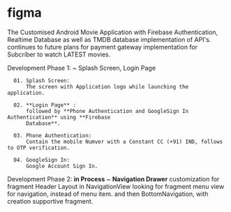 # figma

The Customised Android Movie Application with Firebase Authentication, Realtime Database as well as 
TMDB database implementation of API's. continues to future plans for payment gateway implementation
for Subcriber to watch LATEST movies.  

Development Phase 1:
    ~ Splash Screen, Login Page
    
      01. Splash Screen:
          The screen with Application logo while launching the application.
            
      02. **Login Page** : 
          followed by **Phone Authentication and GoogleSign In Authentication** using **Firebase 
          Database**.

      03. Phone Authentication:
          Contain the mobile Numver with a Constant CC (+91) IND, follows to OTP verification.
           
      04. GoogleSign In:
          Google Account Sign In.

Development Phase 2: **in Process**
    ~ **Navigation Drawer** customization for fragment Header Layout in NavigationView looking for 
    fragment menu view for navigation, instead of menu item. and then BottomNavigation, with creation
    supportive fragment.
    
